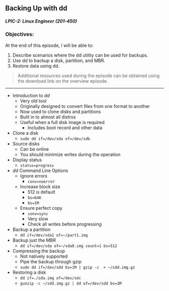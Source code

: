 ## Backing Up with dd  
##### LPIC-2: Linux Engineer (201-450)  

### Objectives:  

At the end of this episode, I will be able to:  

1. Describe scenarios where the dd utility can be used for backups.
2. Use dd to backup a disk, partition, and MBR.
3. Restore data using dd. 

>Additional resources used during the episode can be obtained using the download link on the overview episode.  

-----------------------------------------------------------

* Introduction to *dd*
	+ Very old tool
	+ Originally designed to convert files from one format to another
	+ Now used to clone disks and partitions
	+ Built in to almost all distros
	+ Useful when a full disk image is required
		- Includes boot record and other data
* Clone a disk
	+ `sudo dd if=/dev/sda of=/dev/sdb`
* Source disks
	+ Can be online
	+ You should minimize writes during the operation
* Display status
	+ `status=progress`
* *dd* Command Line Options
	+ Ignore errors
		- `conv=noerror`
	+ Increase block size
		- 512 is default
		- `bs=64K`
		- `bs=1M`
	+ Ensure perfect copy
		- `conv=sync`
		- Very slow
		- Check all writes before progressing
* Backup a partition
	+ `dd if=/dev/sda1 of=~/part1.img`
* Backup just the MBR
	+ `dd if=/dev/sda of=~/sda0.img count=1 bs=512`
* Compressing the backup
	+ Not natively supported
	+ Pipe the backup through gzip
	+ `sudo dd if=/dev/sdd bs=1M | gzip -c  > ~/sdd.img.gz`
* Restoring a disk
	+ `dd if=./sda.img of=/dev/sdc`
	+ `gunzip -c ~/sdd.img.gz | dd of=/dev/sdd bs=1M`